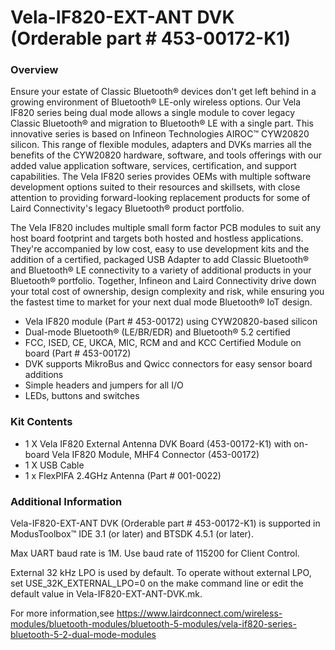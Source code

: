 # Vela-IF820-EXT-ANT DVK (Orderable part # 453-00172-K1)

### Overview

Ensure your estate of Classic Bluetooth&#174; devices don't get left behind in a growing environment of Bluetooth&#174; LE-only wireless options. Our Vela IF820 series being dual mode allows a single module to cover legacy Classic Bluetooth&#174; and migration to Bluetooth&#174; LE with a single part. This innovative series is based on Infineon Technologies AIROC&#8482; CYW20820 silicon.  This range of flexible modules, adapters and DVKs marries all the benefits of the CYW20820 hardware, software, and tools offerings with our added value application software, services, certification, and support capabilities. The Vela IF820 series provides OEMs with multiple software development options suited to their resources and skillsets, with close attention to providing forward-looking replacement products for some of Laird Connectivity's legacy Bluetooth&#174; product portfolio.

The Vela IF820 includes multiple small form factor PCB modules to suit any host board footprint and targets both hosted and hostless applications. They're accompanied by low cost, easy to use development kits and the addition of a certified, packaged USB Adapter to add Classic Bluetooth&#174; and Bluetooth&#174; LE connectivity to a variety of additional products in your Bluetooth&#174; portfolio. Together, Infineon and Laird Connectivity drive down your total cost of ownership, design complexity and risk, while ensuring you the fastest time to market for your next dual mode Bluetooth&#174; IoT design.

* Vela IF820 module (Part # 453-00172) using CYW20820-based silicon
* Dual-mode Bluetooth&#174; (LE/BR/EDR) and Bluetooth&#174; 5.2 certified
* FCC, ISED, CE, UKCA, MIC, RCM and and KCC Certified Module on board (Part # 453-00172)
* DVK supports MikroBus and Qwicc connectors for easy sensor board additions
* Simple headers and jumpers for all I/O
* LEDs, buttons and switches

### Kit Contents

* 1 X Vela IF820 External Antenna DVK Board (453-00172-K1) with on-board Vela IF820 Module, MHF4 Connector (453-00172)
* 1 X USB Cable
* 1 x FlexPIFA 2.4GHz Antenna (Part # 001-0022)

### Additional Information

Vela-IF820-EXT-ANT DVK (Orderable part # 453-00172-K1) is supported in ModusToolbox&#8482; IDE 3.1 (or later) and BTSDK 4.5.1 (or later).

Max UART baud rate is 1M. Use baud rate of 115200 for Client Control.

External 32 kHz LPO is used by default. To operate without external LPO, set USE\_32K\_EXTERNAL\_LPO=0 on the make command line or edit the default value in Vela-IF820-EXT-ANT-DVK.mk.

For more information,see https://www.lairdconnect.com/wireless-modules/bluetooth-modules/bluetooth-5-modules/vela-if820-series-bluetooth-5-2-dual-mode-modules

